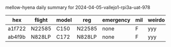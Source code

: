 mellow-hyena daily summary for 2024-04-05-vallejo1-rpi3a-uat-978

|hex|flight|model|reg|emergency|mil|weirdo|
|--|--|--|--|--|--|--|
|a1f722|N22585|C150|N22585|none|F|yyy|
|ab4f9b|N828LP|C172|N828LP|none|F|yyy|
